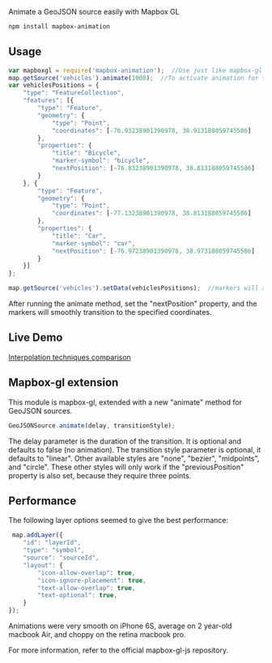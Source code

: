 Animate a GeoJSON source easily with Mapbox GL

```bash
npm install mapbox-animation
```

## Usage

```js
var mapboxgl = require('mapbox-animation');  //Use just like mapbox-gl
map.getSource('vehicles').animate(1000);  //To activate animation for this source with a delay of 1000ms
var vehiclesPositions = {
    "type": "FeatureCollection",
    "features": [{
        "type": "Feature",
        "geometry": {
            "type": "Point",
            "coordinates": [-76.93238901390978, 38.913188059745586]
        },
        "properties": {
            "title": "Bicycle",
            "marker-symbol": "bicycle",
            "nextPosition": [-76.83238901390978, 38.813188059745586]
        }
    }, {
        "type": "Feature",
        "geometry": {
            "type": "Point",
            "coordinates": [-77.13238901390978, 38.813188059745586]
        },
        "properties": {
            "title": "Car",
            "marker-symbol": "car",
            "nextPosition": [-76.97238901390978, 38.973188059745586]
        }
    }]
};

map.getSource('vehicles').setData(vehiclesPositions);  //markers will animate

```

After running the animate method, set the "nextPosition" property, and the markers will smoothly transition to the specified coordinates.

## Live Demo
[Interpolation techniques comparison](http://misterfresh.github.io/mapbox-animation/)

## Mapbox-gl extension
This module is mapbox-gl, extended with a new "animate" method for GeoJSON sources.

```js
GeoJSONSource.animate(delay, transitionStyle);
```

The delay parameter is the duration of the transition. It is optional and defaults to false (no animation).
The transition style parameter is optional, it defaults to "linear". Other available styles are "none", "bezier", "midpoints", and "circle". These other styles will only work if the "previousPosition" property is also set, because they require three points.

## Performance

The following layer options seemed to give the best performance:

```js
 map.addLayer({
    "id": "layerId",
    "type": "symbol",
    "source": "sourceId",
    "layout": {
        "icon-allow-overlap": true,
        "icon-ignore-placement": true,
        "text-allow-overlap": true,
        "text-optional": true,
    }
});
```

Animations were very smooth on iPhone 6S, average on 2 year-old macbook Air, and choppy on the retina macbook pro. 

For more information, refer to the official mapbox-gl-js repository.
